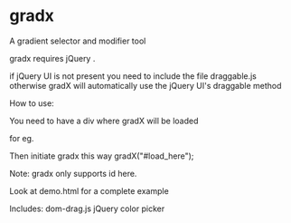 gradx
=====

A gradient selector and modifier tool 

gradx requires jQuery . 

if jQuery UI is not present you need to include the file draggable.js otherwise
gradX will automatically use the jQuery UI's draggable method

How to use:

You need to have a div where gradX will be loaded 

for eg. 

<div id='load_here'></div>


Then initiate gradx this way
gradX("#load_here");

Note: gradx only supports id here.

Look at demo.html for a complete example

Includes:
dom-drag.js
jQuery color picker
